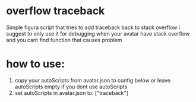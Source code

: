# overflow traceback
Simple figura script that tries to add traceback back to stack overflow
i suggest to only use it for debugging when your avatar have stack overflow and you cant find function that causes problem
# how to use:
1. copy your autoScripts from avatar.json to config below or leave autoScripts empty if you dont use autoScripts
2. set autoScripts in avatar.json to: ["traceback"]
